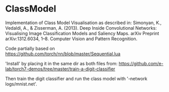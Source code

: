 ClassModel
==========

Implementation of Class Model Visualisation as described in:
Simonyan, K., Vedaldi, A., & Zisserman, A. (2013). Deep Inside Convolutional Networks: Visualising Image Classification Models and Saliency Maps. arXiv Preprint arXiv:1312.6034, 1–8. Computer Vision and Pattern Recognition.

Code partially based on https://github.com/torch/nn/blob/master/Sequential.lua

'Install' by placing it in the same dir as both files from: https://github.com/e-lab/torch7-demos/tree/master/train-a-digit-classifier

Then train the digit classifier and run the class model with '-network logs/mnist.net'.

